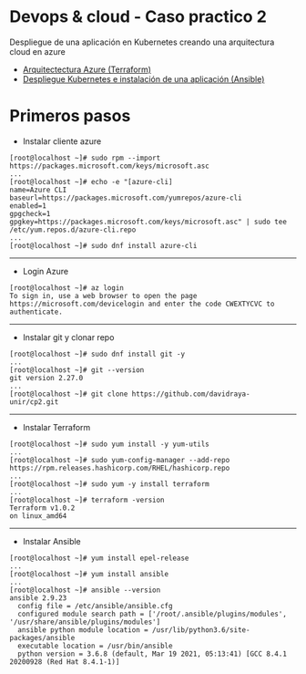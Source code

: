 # Devops & cloud - Caso practico 2

Despliegue de una aplicación en Kubernetes creando una arquitectura cloud en azure

- [Arquitectectura Azure (Terraform)](terraform/Readme.md)
- [Despliegue Kubernetes e instalación de una aplicación (Ansible)](ansible/Readme.md)


 # Primeros pasos
 - Instalar cliente azure
  ```console
  [root@localhost ~]# sudo rpm --import https://packages.microsoft.com/keys/microsoft.asc
  ...
  [root@localhost ~]# echo -e "[azure-cli]
  name=Azure CLI
  baseurl=https://packages.microsoft.com/yumrepos/azure-cli
  enabled=1
  gpgcheck=1
  gpgkey=https://packages.microsoft.com/keys/microsoft.asc" | sudo tee /etc/yum.repos.d/azure-cli.repo
  ...
  [root@localhost ~]# sudo dnf install azure-cli
  ```
____________________________________________________________________________________________________________________________________________________________
 
 - Login Azure
 ```console
 [root@localhost ~]# az login
 To sign in, use a web browser to open the page https://microsoft.com/devicelogin and enter the code CWEXTYCVC to authenticate.
 ``` 
____________________________________________________________________________________________________________________________________________________________ 
 
 - Instalar git y clonar repo
 ```console
 [root@localhost ~]# sudo dnf install git -y
 ...
 [root@localhost ~]# git --version
 git version 2.27.0
 ...
 [root@localhost ~]# git clone https://github.com/davidraya-unir/cp2.git
 ```
____________________________________________________________________________________________________________________________________________________________
 
 - Instalar Terraform 
 ```console
 [root@localhost ~]# sudo yum install -y yum-utils
 ...
 [root@localhost ~]# sudo yum-config-manager --add-repo https://rpm.releases.hashicorp.com/RHEL/hashicorp.repo
 ...
 [root@localhost ~]# sudo yum -y install terraform
 ...
 [root@localhost ~]# terraform -version
 Terraform v1.0.2
 on linux_amd64
 ```
 ____________________________________________________________________________________________________________________________________________________________
 
 - Instalar Ansible
 ```console
 [root@localhost ~]# yum install epel-release
 ...
 [root@localhost ~]# yum install ansible
 ...
 [root@localhost ~]# ansible --version
 ansible 2.9.23
   config file = /etc/ansible/ansible.cfg
   configured module search path = ['/root/.ansible/plugins/modules', '/usr/share/ansible/plugins/modules']
   ansible python module location = /usr/lib/python3.6/site-packages/ansible
   executable location = /usr/bin/ansible
   python version = 3.6.8 (default, Mar 19 2021, 05:13:41) [GCC 8.4.1 20200928 (Red Hat 8.4.1-1)]
 ```

